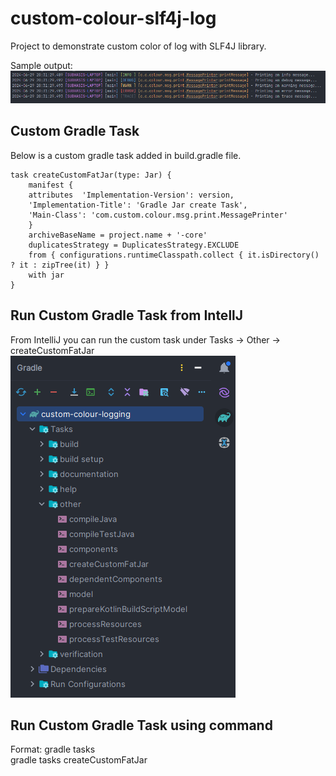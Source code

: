 # custom-colour-slf4j-log   
Project to demonstrate custom color of log with SLF4J library.   

Sample output:   
![img.png](sample_log_output.png)   

## Custom Gradle Task    
Below is a custom gradle task added in build.gradle file.
```
task createCustomFatJar(type: Jar) {
    manifest {
    attributes  'Implementation-Version': version,
    'Implementation-Title': 'Gradle Jar create Task',
    'Main-Class': 'com.custom.colour.msg.print.MessagePrinter'
    }
    archiveBaseName = project.name + '-core'
    duplicatesStrategy = DuplicatesStrategy.EXCLUDE
    from { configurations.runtimeClasspath.collect { it.isDirectory() ? it : zipTree(it) } }
    with jar
}

```
## Run Custom Gradle Task from IntellJ
From IntelliJ you can run the custom task under Tasks &rarr; Other &rarr; createCustomFatJar   
![img.png](intellij-gradle-task-img.png)

## Run Custom Gradle Task using command     
Format: gradle tasks <task-name>   
gradle tasks createCustomFatJar
